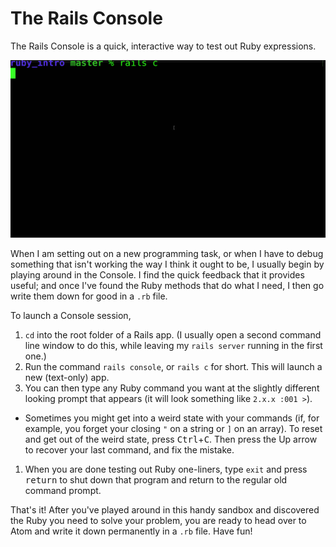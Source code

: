 # The Rails Console

The Rails Console is a quick, interactive way to test out Ruby expressions.

![](/assets/rails_console.gif)

When I am setting out on a new programming task, or when I have to debug something that isn't working the way I think it ought to be, I usually begin by playing around in the Console. I find the quick feedback that it provides useful; and once I've found the Ruby methods that do what I need, I then go write them down for good in a `.rb` file.

To launch a Console session,

 1. `cd` into the root folder of a Rails app. (I usually open a second command line window to do this, while leaving my `rails server` running in the first one.)
 1. Run the command `rails console`, or `rails c` for short. This will launch a new (text-only) app.
 1. You can then type any Ruby command you want at the slightly different looking prompt that appears (it will look something like `2.x.x :001 >`).
  - Sometimes you might get into a weird state with your commands (if, for example, you forget your closing `"` on a string or `]` on an array). To reset and get out of the weird state, press <kbd>Ctrl</kbd>+<kbd>C</kbd>. Then press the Up arrow to recover your last command, and fix the mistake.
 1. When you are done testing out Ruby one-liners, type `exit` and press <kbd>return</kbd> to shut down that program and return to the regular old command prompt.
 
That's it! After you've played around in this handy sandbox and discovered the Ruby you need to solve your problem, you are ready to head over to Atom and write it down permanently in a `.rb` file. Have fun!


